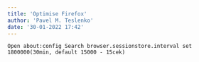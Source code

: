 ```yaml
---
title: 'Optimise Firefox'
author: 'Pavel M. Teslenko'
date: '30-01-2022 17:42'
---
```


`
Open about:config
Search browser.sessionstore.interval
set 1800000(30min, default 15000 - 15cek)
`
